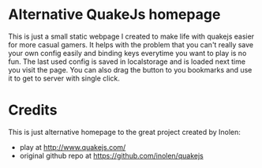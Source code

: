 # Alternative QuakeJs homepage

This is just a small static webpage I created to make life with quakejs easier for more casual gamers. 
It helps with the problem that you can't really save your own config easily and binding keys everytime you want to play is no fun.
The last used config is saved in localstorage and is loaded next time you visit the page.
You can also drag the button to you bookmarks and use it to get to server with single click. 

# Credits

This is just alternative homepage to the great project created by Inolen: 
* play at http://www.quakejs.com/ 
* original github repo at https://github.com/inolen/quakejs

